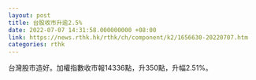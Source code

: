 ```yaml
---
layout: post
title: 台股收市升逾2.5%
date: 2022-07-07 14:31:58.000000000 +08:00
link: https://news.rthk.hk/rthk/ch/component/k2/1656630-20220707.htm
categories: rthk
---
```


台灣股市造好。加權指數收市報14336點，升350點，升幅2.51%。
